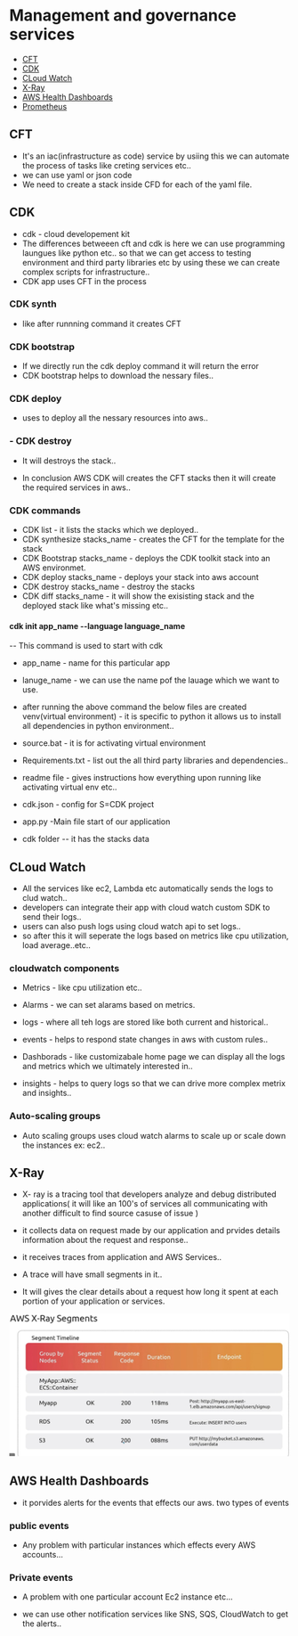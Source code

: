 # Management and governance services

- [ CFT ](#CFT)
- [ CDK ](#CDK)
- [ CLoud Watch ](#CLoud-Watch)
- [ X-Ray ](#X-Ray)
- [ AWS Health Dashboards ](#AWS-Health-Dashboards)
- [ Prometheus ](#Prometheus)

## CFT
-  It's an iac(infrastructure as code) service by usiing this we can automate the process of tasks like creting services etc..
- we can use yaml or json code
- We need to create a stack inside CFD for each of the yaml file.

## CDK
- cdk - cloud developement kit
- The differences betweeen cft and cdk is here we can use programming laungues like python etc.. so that we can get access to testing environment and third party libraries etc by using these we can create complex scripts for infrastructure.. 
- CDK app uses CFT in the process 

###  CDK synth 
- like after  runnning command it creates CFT
### CDK bootstrap
- If we directly run the cdk deploy command it will return the error 
- CDK bootstrap helps to download the nessary files..

### CDK deploy 
- uses to deploy all the nessary resources into aws..
### - CDK destroy 
- It will destroys the stack..

- In conclusion AWS CDK will creates the CFT stacks then it will create the required services in aws.. 



### CDK commands
- CDK list - it lists the stacks which we deployed..
- CDK synthesize stacks_name - creates the CFT for the template for the stack
- CDK Bootstrap stacks_name - deploys the CDK toolkit stack into an AWS environmet.
- CDK deploy stacks_name -  deploys your stack into aws account
- CDK destroy stacks_name  - destroy the stacks
- CDK diff stacks_name - it will show the exisisting stack and the deployed stack like what's missing etc..
#### cdk init app_name --language language_name
-- This command is used to start with cdk
- app_name - name for this particular app
- lanuge_name - we can use the name pof the lauage which we want to use.

- after running the above command the below files are created 
venv(virtual environment) - it is specific to python it allows us to install all dependencies in python environment..
- source.bat - it is for activating virtual environment
- Requirements.txt - list out the all third party libraries and dependencies..
- readme file - gives instructions how everything upon running like activating virtual env etc..
- cdk.json - config for S=CDK project
- app.py -Main file start of our application
-  cdk folder
-- it has the stacks data

## CLoud Watch 
- All the services like ec2, Lambda etc automatically sends the logs to clud watch..
- developers can integrate their app with cloud watch custom SDK to send their logs..
- users can also push logs using cloud watch api to set logs.. 
- so after this it will seperate the logs based on metrics like cpu utilization, load average..etc..

### cloudwatch components
- Metrics - like cpu utilization etc..
- Alarms - we can set alarams based on metrics.
- logs - where all teh logs are stored like both current and historical..
- events - helps to respond state changes in aws with  custom rules..

- Dashborads - like customizabale home page
 we can display all the logs and metrics which  we ultimately interested in..

 - insights - helps to query logs so that we can drive more complex metrix and insights..

 ### Auto-scaling groups
-  Auto scaling groups uses cloud watch alarms to scale up or scale down the  instances ex: ec2..



## X-Ray
- X- ray is a tracing tool that developers analyze and debug distributed applications( it will like an 100's of services all communicating with another difficult to find source casuse of issue )

- it collects data on request made by our application and prvides details information about the request and response..
- it receives traces from application and AWS Services..
- A trace will have small segments in it..

- It will gives the clear details about a request how long it spent at each portion of your application or services.



![screenshot](https://github.com/SrinivasEsapalli/DevOps-complete/blob/main/linux/Screenshorts/Screen%2033.jpg)



## AWS Health Dashboards
-  it porvides alerts for the events that effects our aws.
two types of events
### public events
-  Any problem with particular instances which effects every AWS accounts...

### Private events
-  A problem with one particular account Ec2 instance  etc...

- we can use other notification services like SNS, SQS, CloudWatch to get the alerts..

